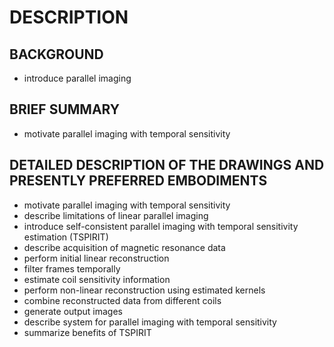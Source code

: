 # DESCRIPTION

## BACKGROUND

- introduce parallel imaging

## BRIEF SUMMARY

- motivate parallel imaging with temporal sensitivity

## DETAILED DESCRIPTION OF THE DRAWINGS AND PRESENTLY PREFERRED EMBODIMENTS

- motivate parallel imaging with temporal sensitivity
- describe limitations of linear parallel imaging
- introduce self-consistent parallel imaging with temporal sensitivity estimation (TSPIRIT)
- describe acquisition of magnetic resonance data
- perform initial linear reconstruction
- filter frames temporally
- estimate coil sensitivity information
- perform non-linear reconstruction using estimated kernels
- combine reconstructed data from different coils
- generate output images
- describe system for parallel imaging with temporal sensitivity
- summarize benefits of TSPIRIT

